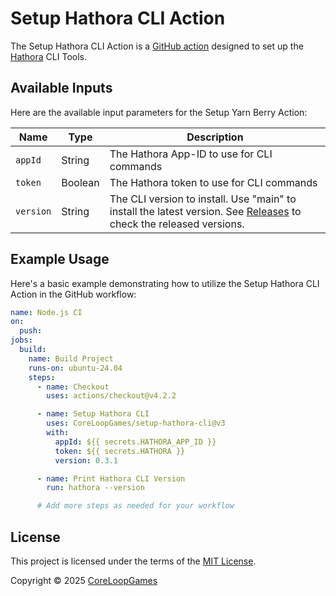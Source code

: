 # Setup Hathora CLI Action

The Setup Hathora CLI Action is a [GitHub action](https://github.com/features/actions) designed to set up the [Hathora](https://hathora.dev/) CLI Tools.

## Available Inputs

Here are the available input parameters for the Setup Yarn Berry Action:

| Name      | Type    | Description                                                                                                                                                  |
|-----------|---------|--------------------------------------------------------------------------------------------------------------------------------------------------------------|
| `appId`   | String  | The Hathora App-ID to use for CLI commands                                                                                                                   |
| `token`   | Boolean | The Hathora token to use for CLI commands                                                                                                                    |
| `version` | String  | The CLI version to install. Use "main" to install the latest version. See [Releases](https://github.com/hathora/ci/releases) to check the released versions. |

## Example Usage

Here's a basic example demonstrating how to utilize the Setup Hathora CLI Action in the GitHub workflow:

```yaml
name: Node.js CI
on:
  push:
jobs:
  build:
    name: Build Project
    runs-on: ubuntu-24.04
    steps:
      - name: Checkout
        uses: actions/checkout@v4.2.2

      - name: Setup Hathora CLI
        uses: CoreLoopGames/setup-hathora-cli@v3
        with:
          appId: ${{ secrets.HATHORA_APP_ID }}
          token: ${{ secrets.HATHORA }}
          version: 0.3.1

      - name: Print Hathora CLI Version
        run: hathora --version

      # Add more steps as needed for your workflow
```

## License

This project is licensed under the terms of the [MIT License](./LICENSE).

Copyright © 2025 [CoreLoopGames](https://github.com/CoreLoopGames/)